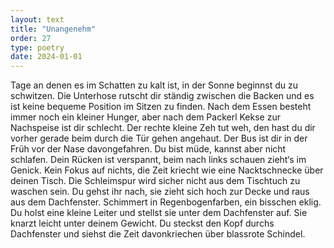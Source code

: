 ```yaml
---
layout: text
title: "Unangenehm"
order: 27
type: poetry
date: 2024-01-01
---
```


Tage an denen es im Schatten zu kalt ist, in der Sonne beginnst du zu schwitzen.
Die Unterhose rutscht dir ständig zwischen die Backen und es ist keine bequeme Position im Sitzen zu finden.
Nach dem Essen besteht immer noch ein kleiner Hunger, aber nach dem Packerl Kekse zur Nachspeise ist dir schlecht.
Der rechte kleine Zeh tut weh, den hast du dir vorher gerade beim durch die Tür gehen angehaut.
Der Bus ist dir in der Früh vor der Nase davongefahren.
Du bist müde, kannst aber nicht schlafen.
Dein Rücken ist verspannt, beim nach links schauen zieht‘s im Genick.
Kein Fokus auf nichts, die Zeit kriecht wie eine Nacktschnecke über deinen Tisch.
Die Schleimspur wird sicher nicht aus dem Tischtuch zu waschen sein.
Du gehst ihr nach, sie zieht sich hoch zur Decke und raus aus dem Dachfenster.
Schimmert in Regenbogenfarben, ein bisschen eklig.
Du holst eine kleine Leiter und stellst sie unter dem Dachfenster auf.
Sie knarzt leicht unter deinem Gewicht.
Du steckst den Kopf durchs Dachfenster und siehst die Zeit davonkriechen über blassrote Schindel.
